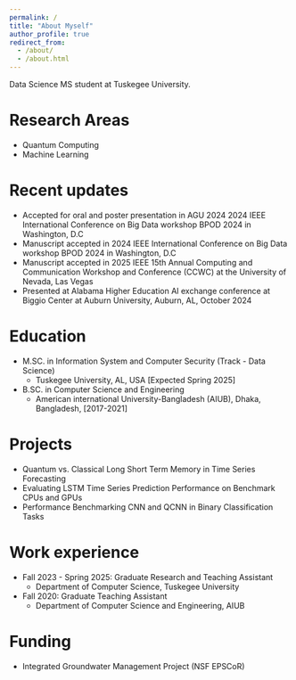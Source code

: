 ```yaml
---
permalink: /
title: "About Myself"
author_profile: true
redirect_from: 
  - /about/
  - /about.html
---
```


Data Science MS student at Tuskegee University.


Research Areas
======

* Quantum Computing
* Machine Learning
  
Recent updates 
======
* Accepted for oral and poster presentation in AGU 2024 2024 IEEE International Conference on Big Data workshop BPOD 2024 in Washington, D.C
* Manuscript accepted in 2024 IEEE International Conference on Big Data workshop BPOD 2024 in Washington, D.C
* Manuscript accepted in 2025 IEEE 15th Annual Computing and Communication Workshop and Conference (CCWC) at the University of Nevada, Las Vegas
* Presented at Alabama Higher Education AI exchange conference at Biggio Center at Auburn University, Auburn, AL, October 2024

Education
======
* M.SC. in Information System and Computer Security (Track - Data Science)
	* Tuskegee University, AL, USA  [Expected Spring 2025]
* B.SC. in Computer Science and Engineering
	* American international University-Bangladesh (AIUB), Dhaka, Bangladesh, [2017-2021]

Projects
======

* Quantum vs. Classical Long Short Term Memory in Time Series Forecasting
* Evaluating LSTM Time Series Prediction Performance on Benchmark CPUs and GPUs
* Performance Benchmarking CNN and QCNN in Binary Classification Tasks


Work experience
======
* Fall 2023 - Spring 2025: Graduate Research and Teaching Assistant 
  * Department of Computer Science, Tuskegee University
* Fall 2020: Graduate Teaching Assistant 
  * Department of Computer Science and Engineering, AIUB
    
Funding
======
* Integrated Groundwater Management Project​ (NSF EPSCoR)
